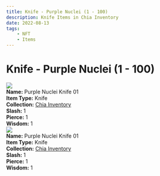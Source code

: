 ```yaml
---
title: Knife - Purple Nuclei (1 - 100)
description: Knife Items in Chia Inventory
date: 2022-08-13
tags:
    - NFT
    - Items
---
```


# Knife - Purple Nuclei (1 - 100)
<div class="item_thumbnail">
<img loading="lazy" src="https://usr4kfmhsgxhspcdwhkrc3dhc5ns6tvwr2d4ic4jqve2ffn4igmq.arweave.net/pKPFFYeRrnk8Q7HVEWxnF1svTraOh8QLiYVJopW8QZk"><br/>
<div><strong>Name:</strong> Purple Nuclei Knife 01</div>
<div><strong>Item Type:</strong> Knife</div>
<div><strong>Collection:</strong> <a href="https://www.spacescan.io/xch/nft/collection/col16fpva26fhdjp2echs3cr7c30gzl7qe67hu9grtsjcqldz354asjsyzp6wx">Chia Inventory</a></div>
<div><strong>Slash:</strong> 1</div>
<div><strong>Pierce:</strong> 1</div>
<div><strong>Wisdom:</strong> 1</div>
</div>
<div class="item_thumbnail">
<img loading="lazy" src="https://ei3xooyi2f3nzyakfxgolovleanjfz4fqpgbxr2icbt6lbr3.arweave.net/Ijd3OwjRdtzgCi-3M5bqrIBqS54WDzBvHSBBn5_YY70"><br/>
<div><strong>Name:</strong> Purple Nuclei Knife 01</div>
<div><strong>Item Type:</strong> Knife</div>
<div><strong>Collection:</strong> <a href="https://www.spacescan.io/xch/nft/collection/col16fpva26fhdjp2echs3cr7c30gzl7qe67hu9grtsjcqldz354asjsyzp6wx">Chia Inventory</a></div>
<div><strong>Slash:</strong> 1</div>
<div><strong>Pierce:</strong> 1</div>
<div><strong>Wisdom:</strong> 1</div>
</div>

